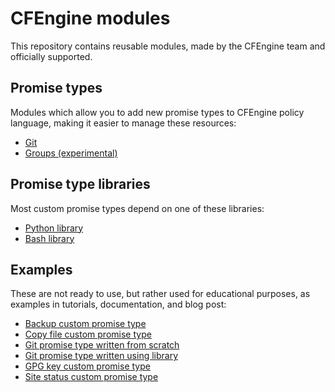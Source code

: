 # CFEngine modules

This repository contains reusable modules, made by the CFEngine team and officially supported.

## Promise types

Modules which allow you to add new promise types to CFEngine policy language, making it easier to manage these resources:

* [Git](./promise_types/git/)
* [Groups (experimental)](./promise_types/groups-experimental)

## Promise type libraries

Most custom promise types depend on one of these libraries:

* [Python library](./libraries/python/)
* [Bash library](./libraries/bash/)

## Examples

These are not ready to use, but rather used for educational purposes, as examples in tutorials, documentation, and blog post:

* [Backup custom promise type](./promise_types/backup/)
* [Copy file custom promise type](./promise_types/cp/)
* [Git promise type written from scratch](./promise_types/git-from-scratch/)
* [Git promise type written using library](./promise_types/git-using-lib/)
* [GPG key custom promise type](./promise_types/gpg/)
* [Site status custom promise type](./promise_types/site-up/)
